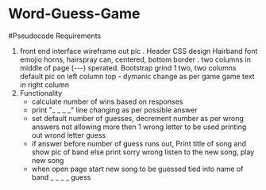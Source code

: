 # Word-Guess-Game
#Pseudocode Requirements
1. front end interface
    wireframe out pic
        . Header CSS design Hairband font emojio horns, hairspray can, centered, bottom border
        . two columns in middle of page (---) sperated. Bootstrap grind 1 two, two columns
            default pic on left column top - dymanic change as per game
            game text in right column
2. Functionality
    - calculate number of wins based on responses
    - print "_ _ _ _" line changing as per possible answer
    - set default number of guesses, decrement number as per wrong answers
        not allowing more then 1 wrong letter to be used
        printing out wrond letter guess
    - if answer before number of guess runs out, Print title of song and show pic of band
        else print sorry wrong listen to the new song, play new song
    - when open page start new song to be guessed tied into name of band _ _ _ _  guess

